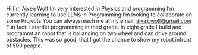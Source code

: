 Hi I´m Aiven Wolf
Im very interested in Physics and programming
I’m currently learning to use LLMs in Programming
I’m looking to collaborate on some Projects
You can alwaysreach me at my email: aivax.wolf@gmail.com
Fun fact: I stardet programming in third grade. In eight grade I build and programmt an robot that is ballancing on two wheel and can drive around obstacles. This was so good, that I got the chance to show my robot infront of 500 people.


